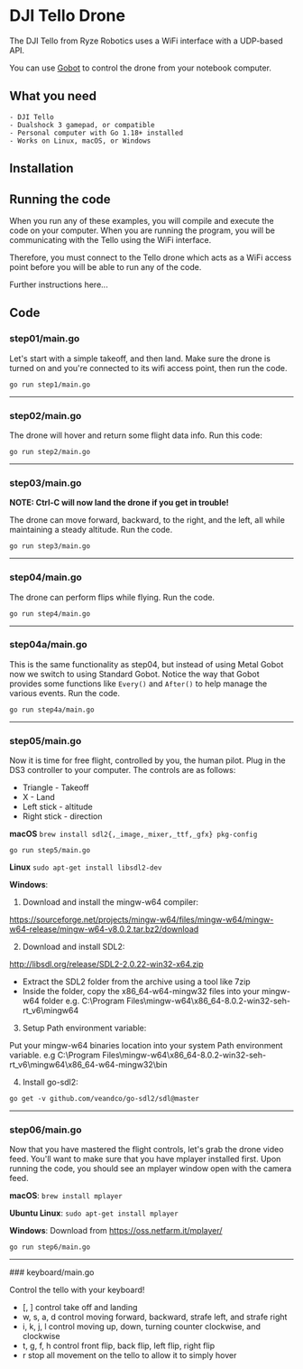 # DJI Tello Drone

The DJI Tello from Ryze Robotics uses a WiFi interface with a UDP-based API.

You can use [Gobot](https://github.com/hybridgroup/gobot) to control the drone from your notebook computer.

## What you need

    - DJI Tello
    - Dualshock 3 gamepad, or compatible
    - Personal computer with Go 1.18+ installed
    - Works on Linux, macOS, or Windows

## Installation


## Running the code
When you run any of these examples, you will compile and execute the code on your computer. When you are running the program, you will be communicating with the Tello using the WiFi interface.

Therefore, you must connect to the Tello drone which acts as a WiFi access point before you will be able to run any of the code.

Further instructions here...

## Code

### step01/main.go

Let's start with a simple takeoff, and then land. Make sure the drone is turned on and you're connected to its wifi access point, then run the code.

```go run step1/main.go```

<hr>

### step02/main.go

The drone will hover and return some flight data info. Run this code:

```go run step2/main.go```

<hr>

### step03/main.go

**NOTE: Ctrl-C will now land the drone if you get in trouble!**

The drone can move forward, backward, to the right, and the left, all while maintaining a steady altitude. Run the code. 

```go run step3/main.go```

<hr>

### step04/main.go

The drone can perform flips while flying. Run the code.

```go run step4/main.go```

<hr>

### step04a/main.go

This is the same functionality as step04, but instead of using Metal Gobot now we switch to using Standard Gobot. Notice the way that Gobot provides some functions like `Every()` and `After()` to help manage the various events. Run the code.

```go run step4a/main.go```

<hr>

### step05/main.go

Now it is time for free flight, controlled by you, the human pilot. Plug in the DS3 controller to your computer. The controls are as follows:

* Triangle    - Takeoff
* X           -  Land
* Left stick  - altitude
* Right stick - direction

**macOS**
`brew install sdl2{,_image,_mixer,_ttf,_gfx} pkg-config`

`go run step5/main.go`

**Linux**
`sudo apt-get install libsdl2-dev`

**Windows**:

1. Download and install the mingw-w64 compiler:

https://sourceforge.net/projects/mingw-w64/files/mingw-w64/mingw-w64-release/mingw-w64-v8.0.2.tar.bz2/download

2. Download and install SDL2:

http://libsdl.org/release/SDL2-2.0.22-win32-x64.zip

- Extract the SDL2 folder from the archive using a tool like 7zip
- Inside the folder, copy the x86_64-w64-mingw32 files into your mingw-w64 folder e.g. C:\Program Files\mingw-w64\x86_64-8.0.2-win32-seh-rt_v6\mingw64

3. Setup Path environment variable:

Put your mingw-w64 binaries location into your system Path environment variable. e.g C:\Program Files\mingw-w64\x86_64-8.0.2-win32-seh-rt_v6\mingw64\x86_64-w64-mingw32\bin

4. Install go-sdl2:

```
go get -v github.com/veandco/go-sdl2/sdl@master
```

<hr>

### step06/main.go

Now that you have mastered the flight controls, let's grab the drone video feed. You'll want to make sure that you have mplayer installed first. Upon running the code, you should see an mplayer window open with the camera feed.

**macOS**:
`brew install mplayer`

**Ubuntu Linux**:
`sudo apt-get install mplayer`

**Windows**:
Download from https://oss.netfarm.it/mplayer/

```go run step6/main.go```

<hr>
### keyboard/main.go

Control the tello with your keyboard!

- [, ] control take off and landing
- w, s, a, d control moving forward, backward, strafe left, and strafe right
- i, k, j, l control moving up, down, turning counter clockwise, and clockwise
- t, g, f, h control front flip, back flip, left flip, right flip
- r stop all movement on the tello to allow it to simply hover
